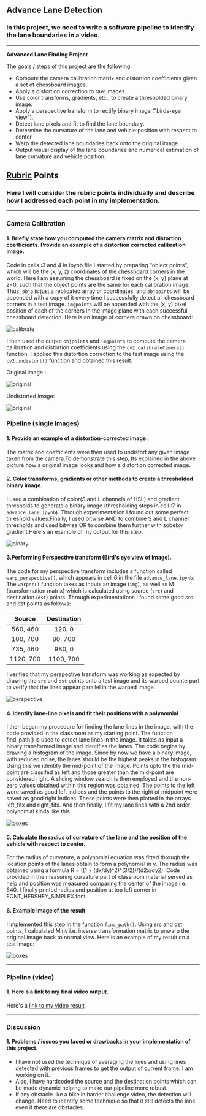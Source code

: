 ## Advance Lane Detection

### In this project, we need to write a software pipeline to identify the lane boundaries in a video.
---

**Advanced Lane Finding Project**

The goals / steps of this project are the following:

* Compute the camera calibration matrix and distortion coefficients given a set of chessboard images.
* Apply a distortion correction to raw images.
* Use color transforms, gradients, etc., to create a thresholded binary image.
* Apply a perspective transform to rectify binary image ("birds-eye view").
* Detect lane pixels and fit to find the lane boundary.
* Determine the curvature of the lane and vehicle position with respect to center.
* Warp the detected lane boundaries back onto the original image.
* Output visual display of the lane boundaries and numerical estimation of lane curvature and vehicle position.


## [Rubric](https://review.udacity.com/#!/rubrics/571/view) Points

### Here I will consider the rubric points individually and describe how I addressed each point in my implementation.  

---

### Camera Calibration

#### 1. Briefly state how you computed the camera matrix and distortion coefficients. Provide an example of a distortion corrected calibration image.

Code in cells :3 and 4 in ipynb file
I started by preparing "object points", which will be the (x, y, z) coordinates of the chessboard corners in the world. Here I am assuming the chessboard is fixed on the (x, y) plane at z=0, such that the object points are the same for each calibration image.  Thus, `objp` is just a replicated array of coordinates, and `objpoints` will be appended with a copy of it every time I successfully detect all chessboard corners in a test image.  `imgpoints` will be appended with the (x, y) pixel position of each of the corners in the image plane with each successful chessboard detection. Here is an image of corners drawn on chessboard:

![calibrate](/output_images/calibrate.png)

I then used the output `objpoints` and `imgpoints` to compute the camera calibration and distortion coefficients using the `cv2.calibrateCamera()` function.  I applied this distortion correction to the test image using the `cv2.undistort()` function and obtained this result: 

Original image :

![original](/test_images/straight_lines1.jpg)


Undistorted image:

![original](/output_images/undist.png)


### Pipeline (single images)

#### 1. Provide an example of a distortion-corrected image.

The matrix and coefficients were then used to undistort any given image taken from the camera.To demonstrate this step, Its explained in the above picture how a original image looks and how a distortion corrected image.


#### 2. Color transforms, gradients or other methods to create a thresholded binary image.

I used a combination of color(S and L channels of HSL) and gradient thresholds to generate a binary image (thresholding steps in cell :7  in `advance_lane.ipynb`). Through experimentation I found out some perfect threshold values.Finally, I used bitwise AND to combine S and L channel thresholds and used bitwise OR to combine them further with sobelxy gradient.Here's an example of my output for this step.

![binary](/output_images/binary.png)

#### 3.Performing Perspective transform (Bird's eye view of image).

The code for my perspective transform includes a function called `warp_perspective()`, which appears in cell 6 in the file `advance_lane.ipynb`.  The `warper()` function takes as inputs an image (`img`), as well as M (transformation matrix) which is calculated using source (`src`) and destination (`dst`) points. Through experimentations I found some good src and dst points as follows:


| Source        | Destination   | 
|:-------------:|:-------------:| 
| 560, 460      | 120, 0        | 
| 100, 700      | 80, 700       |
| 735, 460      | 980, 0        |
| 1120, 700     | 1100, 700     |

I verified that my perspective transform was working as expected by drawing the `src` and `dst` points onto a test image and its warped counterpart to verify that the lines appear parallel in the warped image.

![perspective](/output_images/warped.png)

#### 4. Identify lane-line pixels and fit their positions with a polynomial

I then began my procedure for finding the lane lines in the image, with the code provided in the classroom as my starting point. The function find_path() is used to detect lane lines in the image. It takes as input a binary transformed image and identifies the lanes. The code begins by drawing a histogram of the image. Since by now we have a binary image, with reduced noise, the lanes should be the highest peaks in the histogram. Using this we identify the mid-point of the image. Points upto the the mid-point are classifed as left and those greater than the mid-point are considered right. A sliding window search is then employed and the non-zero values obtained within this region was obtained. The points to the left were saved as good left indices and the points to the right of midpoint were saved as good right indices. These points were then plotted in the arrays left_fitx and right_fitx. And then finally, I fit my lane lines with a 2nd order polynomial kinda like this:

![boxes](/output_images/boxes.png)


#### 5. Calculate the radius of curvature of the lane and the position of the vehicle with respect to center.

For the radius of curvature, a polynomial equation was fitted through the location points of the lanes obtain to form a polynomial in y. The radius was obtained using a formula R = ((1 + (dx/dy)^2)^(3/2))/(d2x/dy2). Code provided in the measuring curvature part of classroom material served as help and position was measured comparing the center of the image i.e. 640. I finally printed radius and position at top left corner in FONT_HERSHEY_SIMPLEX font.


#### 6. Example image of the result

I implemented this step in the function `find_path()`.  Using src and dst points, I calculated Minv i.e. inverse transformation matrix to unwarp the original image back to normal view. Here is an example of my result on a test image:

![boxes](/output_images/final.png)


---

### Pipeline (video)

#### 1. Here's a link to my final video output.

Here's a [link to my video result](./final.mp4)

---

### Discussion

#### 1. Problems / issues you faced or drawbacks in your implementation of this project.

- I have not used the technique of averaging the lines and using lines detected with previous frames to get the output of current frame. I am working on it.
- Also, I have hardcoded the source and the destination points which can be made dynamic helping to make our pipeline more robust.
- If any obstacle like a bike in harder challenge video, the detection will change. Need to identify some technique so that it still detects the lane even if there are obstacles.

